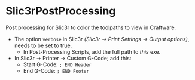 # Slic3rPostProcessing
Post processing for Slic3r to color the toolpaths to view in Craftware.

* The option `verbose` in Slic3r _(Slic3r -> Print Settings -> Output options)_, needs to be set to true.
  * In Post-Processing Scripts, add the full path to _this_ exe.
* In Slic3r -> Printer -> Custom G-Code; add this:
  * Start G-Code: `; END Header`
  * End G-Code: `; END Footer`
